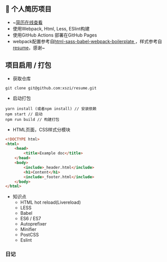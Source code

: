 ## :boy: 个人简历项目
* ~[简历在线查看](https://xszi.github.io/resume/index.html)
* 使用Webpack, Html, Less, ESlint构建
* 使用GitHub Actions 部署在GitHub Pages
* webpack配置参考自[html-sass-babel-webpack-boilerplate
](https://github.com/izica/html-sass-babel-webpack-boilerplate)，样式参考自[resume](https://github.com/mcc108/resume)，感谢~

## 项目启用 / 打包

* 获取仓库
~~~
git clone git@github.com:xszi/resume.git
~~~
* 启动打包
~~~
yarn install (或者npm install) // 安装依赖
npm start // 启动
npm run build // 构建打包
~~~
* HTML页面，CSS样式分模块
```html
<!DOCTYPE html>
<html>
    <head>
        <title>Example doc</title>
    </head>
    <body>
        <include>_header.html</include>
        <h1>Content</h1>
        <include>_footer.html</include>
    </body>
</html>
```
* 知识点
    * HTML hot reload(Livereload)
    * LESS
    * Babel
    * ES6 / ES7
    * Autoprefixer
    * Minifier
    * PostCSS
    * Eslint

### 日记
